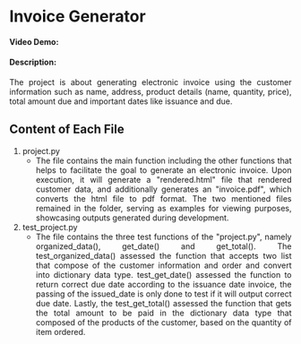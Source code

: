 # Invoice Generator
#### Video Demo: <URL HERE>
#### Description:
<div style='text-align: justify;'>
The project is about generating electronic invoice using the customer information such as name, address, product details (name, quantity, price), total amount due and important dates like issuance and due.
</div>

<!-- explain files i wrote for hte project contains and does -->
## Content of Each File
1. project.py
    - <div style='text-align: justify;'> The file contains the main function including the other functions that helps to facilitate the goal to generate an electronic invoice. Upon execution, it will generate a "rendered.html" file that rendered customer data, and additionally generates an "invoice.pdf", which converts the html file to pdf format. The two mentioned files remained in the folder, serving as examples for viewing purposes, showcasing outputs generated during development.
    </div>
2. test_project.py
    - <div style='text-align: justify;'> The file contains the three test functions of the "project.py", namely organized_data(), get_date() and get_total(). The test_organized_data() assessed the function that accepts two list that compose of the customer information and order and convert into dictionary data type. test_get_date() assessed the function to return correct due date according to the issuance date invoice, the passing of the issued_date is only done to test if it will output correct due date. Lastly, the test_get_total() assessed the function that gets the total amount to be paid in the dictionary data type that composed of the products of the customer, based on the quantity of item ordered.
    </div>


<!-- project.py
    - rendered.html
    - invoice.pdf
test_project.py
/templates/invoice.html -->
